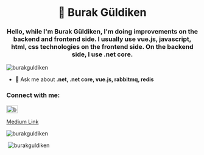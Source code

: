 <h1 align="center">👋 Burak Güldiken</h1>
<h3 align="center">Hello, while I'm Burak Güldiken, I'm doing improvements on the backend and frontend side. I usually use vue.js, javascript, html, css technologies on the frontend side. On the backend side, I use .net core.
</h3>

<p align="left"> <img src="https://komarev.com/ghpvc/?username=burakguldiken" alt="burakguldiken" /> </p>

- 💬 Ask me about **.net, .net core, vue.js, rabbitmq, redis**

<p align="left">
<h3 align="left">Connect with me:</h3>
<a href="https://instagram.com/burakguldiken" target="blank"><img align="center" src="https://cdn.jsdelivr.net/npm/simple-icons@3.0.1/icons/instagram.svg" alt="burakguldiken" height="20" width="30" /></a>
</p>

[Medium Link](https://burakguldiken1.medium.com/)

<p><img src="https://github-readme-stats.vercel.app/api/top-langs/?username=burakguldiken&layout=compact" alt="burakguldiken" /></p>

<p>&nbsp;<img src="https://github-readme-stats.vercel.app/api?username=burakguldiken&show_icons=true" alt="burakguldiken" /></p>

